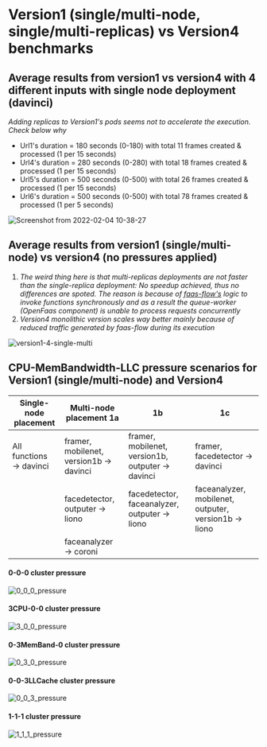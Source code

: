 # Version1 (single/multi-node, single/multi-replicas) vs Version4 benchmarks

## Average results from version1 vs version4 with 4 different inputs with single node deployment (davinci)

*Adding replicas to Version1's pods seems not to accelerate the execution. Check below why*

* Url1's duration = 180 seconds (0-180) with total 11 frames created & processed (1 per 15 seconds)
* Url4's duration = 280 seconds (0-280) with total 18 frames created & processed (1 per 15 seconds)
* Url5's duration = 500 seconds (0-500) with total 26 frames created & processed (1 per 15 seconds)
* Url6's duration = 500 seconds (0-500) with total 78 frames created & processed (1 per 5 seconds)

![Screenshot from 2022-02-04 10-38-27](https://user-images.githubusercontent.com/57920951/152516475-9b542414-3b81-4221-be99-28e5888d5744.png)

## Average results from version1 (single/multi-node) vs version4 (no pressures applied)

1. *The weird thing here is that multi-replicas deployments are not faster than the single-replica deployment: No speedup achieved, thus no differences are spoted. The reason is because of [faas-flow's](https://github.com/s8sg/faas-flow) logic to invoke functions
synchronously and as a result the queue-worker (OpenFaas component) is unable to process requests concurrently*
2. *Version4 monolithic version scales way better mainly because of reduced traffic generated by faas-flow during its execution*

![version1-4-single-multi](https://user-images.githubusercontent.com/57920951/153644735-bdc69f30-88f3-4ba1-895e-eb1e7c49aebb.png)

## CPU-MemBandwidth-LLC pressure scenarios for Version1 (single/multi-node) and Version4

| Single-node placement | Multi-node placement 1a | 1b | 1c 
| --- | --- | --- | --- |
| All functions &rarr; davinci | framer, mobilenet, version1b &rarr; davinci | framer, mobilenet, version1b, outputer &rarr; davinci| framer, facedetector &rarr; davinci |
|  | facedetector, outputer &rarr; liono | facedetector, faceanalyzer, outputer &rarr; liono | faceanalyzer, mobilenet, outputer, version1b &rarr; liono|
|  | faceanalyzer &rarr; coroni |  | | 

#### 0-0-0 cluster pressure

![0_0_0_pressure](https://user-images.githubusercontent.com/57920951/155745027-1879e3f4-8b19-426f-b300-46bad4712e93.png)


#### 3CPU-0-0 cluster pressure

![3_0_0_pressure](https://user-images.githubusercontent.com/57920951/155745048-ae371fb0-66b5-4a11-a6f4-48ad99bce90e.png)


#### 0-3MemBand-0 cluster pressure

![0_3_0_pressure](https://user-images.githubusercontent.com/57920951/155745076-37b0ab61-369c-42b3-b069-f795a788429c.png)


#### 0-0-3LLCache cluster pressure

![0_0_3_pressure](https://user-images.githubusercontent.com/57920951/155745091-9f2bdda9-e460-4835-acd9-e9018259e4a8.png)


#### 1-1-1 cluster pressure

![1_1_1_pressure](https://user-images.githubusercontent.com/57920951/155745110-d6fd5769-b4e6-4e18-9600-c450c6e76987.png)

